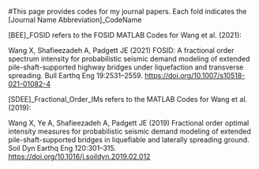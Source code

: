 #This page provides codes for my journal papers. Each fold indicates the [Journal Name Abbreviation]_CodeName

[BEE]_FOSID refers to the FOSID MATLAB Codes for Wang et al. (2021):

Wang X, Shafieezadeh A, Padgett JE (2021) FOSID: A fractional order spectrum intensity for probabilistic seismic demand modeling of extended pile-shaft-supported highway bridges under liquefaction and transverse spreading. Bull Earthq Eng 19:2531–2559. https://doi.org/10.1007/s10518-021-01082-4


[SDEE]_Fractional_Order_IMs refers to the MATLAB Codes for Wang et al. (2019):

Wang X, Ye A, Shafieezadeh A, Padgett JE (2019) Fractional order optimal intensity measures for probabilistic seismic demand modeling of extended pile-shaft-supported bridges in liquefiable and laterally spreading ground. Soil Dyn Earthq Eng 120:301–315. https://doi.org/10.1016/j.soildyn.2019.02.012

